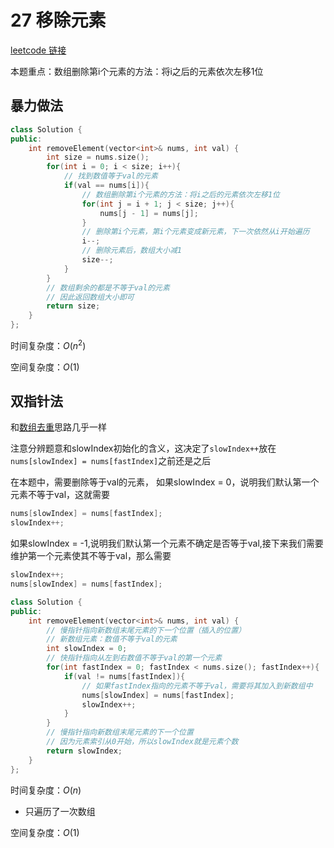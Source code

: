 # 27 移除元素

[leetcode 链接](https://leetcode.cn/problems/remove-element/description/)

本题重点：数组删除第i个元素的方法：将i之后的元素依次左移1位

## 暴力做法

```C++
class Solution {
public:
    int removeElement(vector<int>& nums, int val) {
        int size = nums.size();
        for(int i = 0; i < size; i++){
            // 找到数值等于val的元素
            if(val == nums[i]){
                // 数组删除第i个元素的方法：将i之后的元素依次左移1位
                for(int j = i + 1; j < size; j++){
                    nums[j - 1] = nums[j];
                }
                // 删除第i个元素，第i个元素变成新元素，下一次依然从i开始遍历
                i--;
                // 删除元素后，数组大小减1
                size--;
            }
        }
        // 数组剩余的都是不等于val的元素
        // 因此返回数组大小即可
        return size;
    }
};
```

时间复杂度：$O(n^2)$

空间复杂度：$O(1)$



## 双指针法

和[数组去重](./26%20删除有序数组中的重复项.md)思路几乎一样

注意分辨题意和slowIndex初始化的含义，这决定了`slowIndex++`放在`nums[slowIndex] = nums[fastIndex]`之前还是之后

在本题中，需要删除等于val的元素，
如果slowIndex = 0，说明我们默认第一个元素不等于val，这就需要

```C++
nums[slowIndex] = nums[fastIndex];
slowIndex++;
```

如果slowIndex = -1,说明我们默认第一个元素不确定是否等于val,接下来我们需要维护第一个元素使其不等于val，那么需要

```C++
slowIndex++;
nums[slowIndex] = nums[fastIndex];
```

```C++
class Solution {
public:
    int removeElement(vector<int>& nums, int val) {
        // 慢指针指向新数组末尾元素的下一个位置（插入的位置）
        // 新数组元素：数值不等于val的元素
        int slowIndex = 0;
        // 快指针指向从左到右数值不等于val的第一个元素
        for(int fastIndex = 0; fastIndex < nums.size(); fastIndex++){
            if(val != nums[fastIndex]){
                // 如果fastIndex指向的元素不等于val，需要将其加入到新数组中
                nums[slowIndex] = nums[fastIndex];
                slowIndex++;
            }
        }
        // 慢指针指向新数组末尾元素的下一个位置
        // 因为元素索引从0开始，所以slowIndex就是元素个数
        return slowIndex;
    }
};
```

时间复杂度：$O(n)$

- 只遍历了一次数组

空间复杂度：$O(1)$


